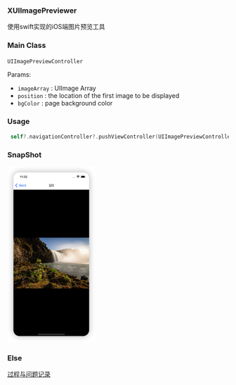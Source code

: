 ### XUIImagePreviewer

 使用swift实现的iOS端图片预览工具

### Main Class

`UIImagePreviewController`

Params: 
- `imageArray` : UIImage Array
- `position` : the location of the first image to be displayed
- `bgColor` : page background color


### Usage

```swift
 self?.navigationController?.pushViewController(UIImagePreviewController(imageArray: targets, bgColor: .black), animated: true)
```

### SnapShot

<img src="./snapshot/1.png" alt="drawing" width="200"/>

### Else

[过程与问题记录](./%E8%BF%87%E7%A8%8B%E4%B8%8E%E9%97%AE%E9%A2%98%E8%AE%B0%E5%BD%95.md)